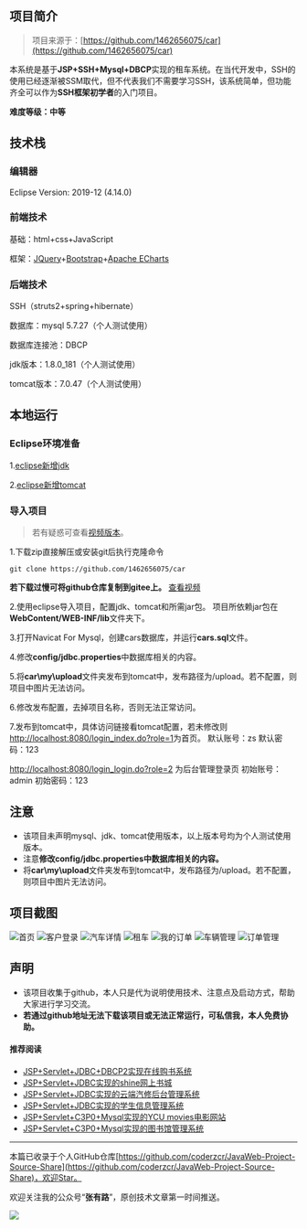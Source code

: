 ## 项目简介

>项目来源于：[https://github.com/1462656075/car](https://github.com/1462656075/car)

本系统是基于**JSP+SSH+Mysql+DBCP**实现的租车系统。在当代开发中，SSH的使用已经逐渐被SSM取代，但不代表我们不需要学习SSH，该系统简单，但功能齐全可以作为**SSH框架初学者**的入门项目。


**难度等级：中等**

## 技术栈

### 编辑器

Eclipse Version: 2019-12 (4.14.0)

### 前端技术

基础：html+css+JavaScript

框架：[JQuery](https://www.runoob.com/jquery/jquery-tutorial.html)+[Bootstrap](https://www.bootcss.com/)+[Apache ECharts](https://echarts.apache.org/zh/index.html)

### 后端技术

SSH（struts2+spring+hibernate）

数据库：mysql 5.7.27（个人测试使用）

数据库连接池：DBCP

jdk版本：1.8.0_181（个人测试使用）

tomcat版本：7.0.47（个人测试使用）


## 本地运行

### Eclipse环境准备
1.[eclipse新增jdk](../../public/oldPicturesFromGitee/Eclipse%E6%96%B0%E5%A2%9Ejdk.mp4)

2.[eclipse新增tomcat](../../public/oldPicturesFromGitee/Eclipse%E6%96%B0%E5%A2%9Etomcat.mp4)

### 导入项目

> 若有疑惑可查看[视频版本](https://zhuanlan.zhihu.com/p/146748074)。

1.下载zip直接解压或安装git后执行克隆命令 
```
git clone https://github.com/1462656075/car
```
**若下载过慢可将github仓库复制到gitee上。** [查看视频](https://www.bilibili.com/video/BV1o7411f7fa?p=3)

2.使用eclipse导入项目，配置jdk、tomcat和所需jar包。
项目所依赖jar包在**WebContent/WEB-INF/lib**文件夹下。

3.打开Navicat For Mysql，创建cars数据库，并运行**cars.sql**文件。

4.修改**config/jdbc.properties**中数据库相关的内容。

5.将**car\my\upload**文件夹发布到tomcat中，发布路径为/upload。若不配置，则项目中图片无法访问。

6.修改发布配置，去掉项目名称，否则无法正常访问。

7.发布到tomcat中，具体访问链接看tomcat配置，若未修改则[http://localhost:8080/login_index.do?role=1](http://localhost:8080/login_index.do?role=1)为首页。
默认账号：zs 默认密码：123

[http://localhost:8080/login_login.do?role=2](http://localhost:8080/login_login.do?role=2)
为后台管理登录页
初始账号：admin 初始密码：123



## 注意
- 该项目未声明mysql、jdk、tomcat使用版本，以上版本号均为个人测试使用版本。
- 注意**修改config/jdbc.properties中数据库相关的内容。**
- 将**car\my\upload**文件夹发布到tomcat中，发布路径为/upload。若不配置，则项目中图片无法访问。

## 项目截图
![首页](../../public/oldPicturesFromGitee/blog20200604143801.png)
![客户登录](../../public/oldPicturesFromGitee/blog20200604143802.png)
![汽车详情](../../public/oldPicturesFromGitee/blog20200604143803.png)
![租车](../../public/oldPicturesFromGitee/blog20200604143804.png)
![我的订单](../../public/oldPicturesFromGitee/blog20200604143805.png)
![车辆管理](../../public/oldPicturesFromGitee/blog20200604143806.png)
![订单管理](../../public/oldPicturesFromGitee/blog20200604143807.png)

## 声明
- 该项目收集于github，本人只是代为说明使用技术、注意点及启动方式，帮助大家进行学习交流。
- **若通过github地址无法下载该项目或无法正常运行，可私信我，本人免费协助。**


#### 推荐阅读
- [JSP+Servlet+JDBC+DBCP2实现在线购书系统](https://mp.weixin.qq.com/s/kFHzkRtL6FNN9koaWAjDkg)
- [JSP+Servlet+JDBC实现的shine网上书城](https://mp.weixin.qq.com/s/GvfywZwg28IMYk5Q2ZWcOw)
- [JSP+Servlet+JDBC实现的云端汽修后台管理系统](https://mp.weixin.qq.com/s/kalGv5T8AZGxTnLHr2wDsA)
- [JSP+Servlet+JDBC实现的学生信息管理系统](https://mp.weixin.qq.com/s/K-H50joCXeE0cnwmtoqhJw)
- [JSP+Servlet+C3P0+Mysql实现的YCU movies电影网站](https://mp.weixin.qq.com/s/bJ1lGNDrVwzXx5z9dDaV-w)
- [JSP+Servlet+C3P0+Mysql实现的图书馆管理系统](https://mp.weixin.qq.com/s/MdGVYX_8t-CiOasghGPrRw)

---

本篇已收录于个人GitHub仓库[https://github.com/coderzcr/JavaWeb-Project-Source-Share](https://github.com/coderzcr/JavaWeb-Project-Source-Share)，欢迎Star。


欢迎关注我的公众号“**张有路**”，原创技术文章第一时间推送。

![](../../public/oldPicturesFromGitee/qrcode.gif)


